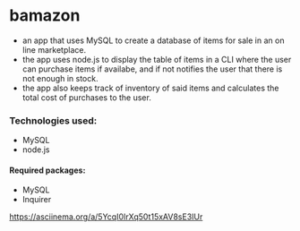 # bamazon

* an app that uses MySQL to create a database of items for sale in an on line marketplace.
* the app uses node.js to display the table of items in a CLI where the user can purchase items if availabe, and if not notifies the user that there is not enough in stock.
* the app also keeps track of inventory of said items and calculates the total cost of purchases to the user.

### Technologies used:

* MySQL
* node.js

#### Required packages:

* MySQL
* Inquirer

https://asciinema.org/a/5YcqI0IrXq50t15xAV8sE3IUr
